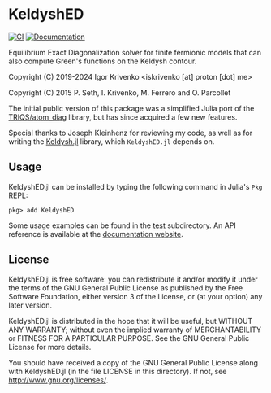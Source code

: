 KeldyshED
=========

[![CI](https://github.com/krivenko/KeldyshED.jl/actions/workflows/CI.yml/badge.svg)](
https://github.com/krivenko/KeldyshED.jl/actions/workflows/CI.yml)
[![Documentation](https://img.shields.io/badge/docs-GitHub%20Pages-red)](
https://krivenko.github.io/KeldyshED.jl)

Equilibrium Exact Diagonalization solver for finite fermionic models that can
also compute Green's functions on the Keldysh contour.

Copyright (C) 2019-2024 Igor Krivenko <iskrivenko [at] proton [dot] me>

Copyright (C) 2015 P. Seth, I. Krivenko, M. Ferrero and O. Parcollet

The initial public version of this package was a simplified Julia port of
the [TRIQS/atom_diag](https://triqs.github.io/triqs/latest/documentation/manual/triqs/atom_diag/contents.html)
library, but has since acquired a few new features.

Special thanks to Joseph Kleinhenz for reviewing my code, as well as for writing
the [Keldysh.jl](https://github.com/kleinhenz/Keldysh.jl) library, which `KeldyshED.jl`
depends on.

Usage
-----

KeldyshED.jl can be installed by typing the following command in Julia's `Pkg` REPL:

    pkg> add KeldyshED

Some usage examples can be found in the [test](test) subdirectory.
An API reference is available at the [documentation website](
https://krivenko.github.io/KeldyshED.jl).

License
-------

KeldyshED.jl is free software: you can redistribute it and/or modify it under the
terms of the GNU General Public License as published by the Free Software
Foundation, either version 3 of the License, or (at your option) any later
version.

KeldyshED.jl is distributed in the hope that it will be useful, but WITHOUT ANY
WARRANTY; without even the implied warranty of MERCHANTABILITY or FITNESS FOR A
PARTICULAR PURPOSE. See the GNU General Public License for more details.

You should have received a copy of the GNU General Public License along with
KeldyshED.jl (in the file LICENSE in this directory). If not, see
<http://www.gnu.org/licenses/>.
